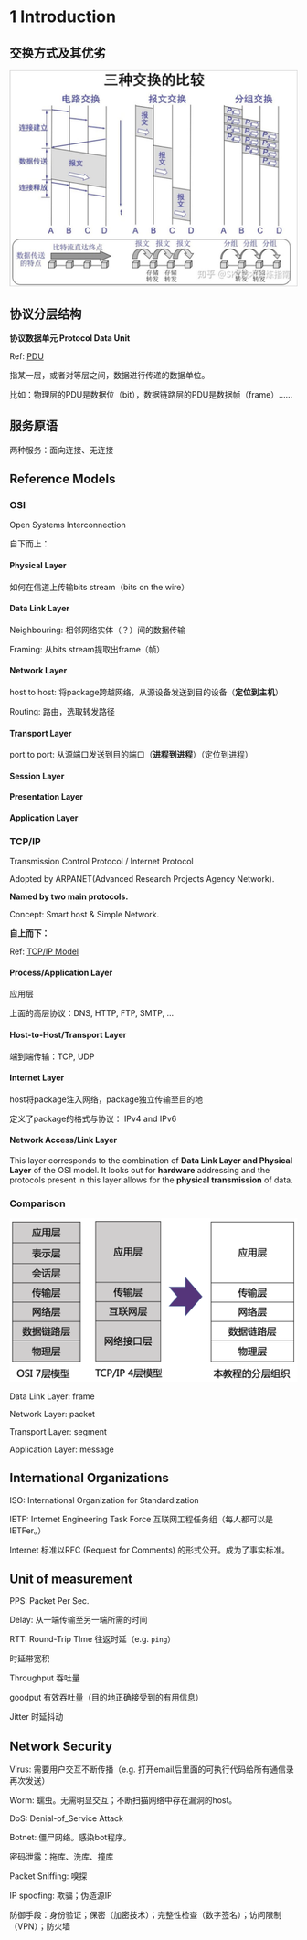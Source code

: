 # 1 Introduction

## 交换方式及其优劣

![exchange_method](introduction.assets/exchange_method.jpg)

## 协议分层结构

**协议数据单元 Protocol Data Unit**

Ref: [PDU](http://baike.eepw.com.cn/baike/show/word/%E5%8D%8F%E8%AE%AE%E6%95%B0%E6%8D%AE%E5%8D%95%E5%85%83)

指某一层，或者对等层之间，数据进行传递的数据单位。

比如：物理层的PDU是数据位（bit），数据链路层的PDU是数据帧（frame）……

## 服务原语

两种服务：面向连接、无连接

## Reference Models

### OSI

Open Systems Interconnection

自下而上：

#### Physical Layer

如何在信道上传输bits stream（bits on the wire）

#### Data Link Layer

Neighbouring: 相邻网络实体（？）间的数据传输

Framing: 从bits stream提取出frame（帧）

#### Network Layer

host to host: 将package跨越网络，从源设备发送到目的设备（**定位到主机**）

Routing: 路由，选取转发路径

#### Transport Layer

port to port: 从源端口发送到目的端口（**进程到进程**）（定位到进程）

#### Session Layer

#### Presentation Layer

#### Application Layer

### TCP/IP

Transmission Control Protocol / Internet Protocol

Adopted by ARPANET(Advanced Research Projects Agency Network).

**Named by two main protocols.**

Concept: Smart host & Simple Network.

**自上而下：**

Ref: [TCP/IP Model](https://www.geeksforgeeks.org/tcp-ip-model/)

#### Process/Application Layer

应用层

上面的高层协议：DNS, HTTP, FTP, SMTP, ...

#### Host-to-Host/Transport Layer

端到端传输：TCP, UDP

#### Internet Layer

host将package注入网络，package独立传输至目的地

定义了package的格式与协议： IPv4 and IPv6

#### Network Access/Link Layer

This layer corresponds to the combination of **Data Link Layer and Physical Layer** of the OSI model. It looks out for **hardware** addressing and the protocols present in this layer allows for the **physical transmission** of data.

### Comparison

![Screen Shot 2021-02-25 at 12.06.13 AM](introduction.assets/Screen%20Shot%202021-02-25%20at%2012.06.13%20AM.png)

Data Link Layer: frame

Network Layer: packet

Transport Layer: segment

Application Layer: message

## International Organizations

ISO: International Organization for Standardization

IETF: Internet Engineering Task Force 互联网工程任务组（每人都可以是IETFer。）

Internet 标准以RFC (Request for Comments) 的形式公开。成为了事实标准。

## Unit of measurement

PPS: Packet Per Sec.

Delay: 从一端传输至另一端所需的时间

RTT: Round-Trip TIme 往返时延（e.g. `ping`）

时延带宽积

Throughput 吞吐量

goodput 有效吞吐量（目的地正确接受到的有用信息）

Jitter 时延抖动

## Network Security

Virus: 需要用户交互不断传播（e.g. 打开email后里面的可执行代码给所有通信录再次发送）

Worm: 蠕虫。无需明显交互；不断扫描网络中存在漏洞的host。

DoS: Denial-of_Service Attack

Botnet: 僵尸网络。感染bot程序。

密码泄露：拖库、洗库、撞库

Packet Sniffing: 嗅探

IP spoofing: 欺骗；伪造源IP

防御手段：身份验证；保密（加密技术）；完整性检查（数字签名）；访问限制（VPN）；防火墙
